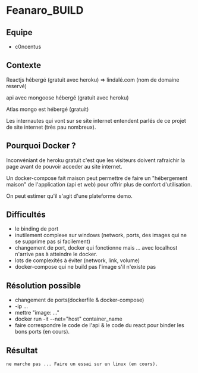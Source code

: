 # Feanaro_BUILD
## Equipe
- c0ncentus
## Contexte


Reactjs hébergé (gratuit avec heroku) => lindalé.com (nom de domaine reservé) 

api avec mongoose hébergé (gratuit avec heroku)

Atlas mongo est hébergé (gratuit)

Les internautes qui vont sur se site internet entendent parlés de ce projet de site internet (très pau nombreux). 

## Pourquoi Docker ?
Inconvéniant de heroku gratuit c'est que les visiteurs doivent rafraichir la page avant de pouvoir acceder au site internet.

Un docker-compose fait maison peut permettre de faire un "hébergement maison" de l'application (api et web) pour offrir plus de confort d'utilisation.

On peut estimer qu'il s'agit d'une plateforme demo.

## Difficultés

- le binding de port
- inutilement complexe sur windows (network, ports, des images qui ne se supprime pas si facilement)
- changement de port, docker qui fonctionne mais ... avec localhost n'arrive pas à atteindre le docker.
- lots de complexités à éviter (network, link, volume)
- docker-compose qui ne build pas l'image s'il n'existe pas

## Résolution possible
- changement de ports(dockerfile & docker-compose)
- -ip ...
- mettre "image: ..."
- docker run -it --net="host" container_name
- faire correspondre le code de l'api & le code du react pour binder les bons ports (en cours).

## Résultat
    ne marche pas ... Faire un essai sur un linux (en cours).
